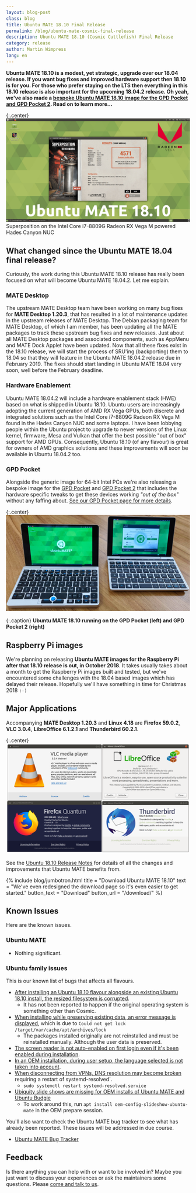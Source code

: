 ```yaml
---
layout: blog-post
class: blog
title: Ubuntu MATE 18.10 Final Release
permalink: /blog/ubuntu-mate-cosmic-final-release
description: Ubuntu MATE 18.10 (Cosmic Cuttlefish) Final Release
category: release
author: Martin Wimpress
lang: en
---
```


**Ubuntu MATE 18.10 is a modest, yet strategic, upgrade over our 18.04
release. If you want bug fixes and improved hardware support then 18.10 is for
you. For those who prefer staying on the LTS then everything in this 18.10
release is also important for the upcoming 18.04.2 release. Oh yeah, we've
also made a [bespoke Ubuntu MATE 18.10 image for the GPD Pocket and GPD Pocket
2](/gpd-pocket/). Read on to learn more...**

{:.center}
![Ubuntu MATE 18.10](/gallery/blog/1810-final.jpg) Superposition on the Intel Core i7-8809G Radeon RX Vega M powered Hades Canyon NUC

## What changed since the Ubuntu MATE 18.04 final release?

Curiously, the work during this Ubuntu MATE 18.10 release has really been
focused on what will become Ubuntu MATE 18.04.2. Let me explain.

### MATE Desktop

The upstream MATE Desktop team have been working on many bug fixes for **MATE
Desktop 1.20.3**, that has resulted in a lot of maintenance updates in the
upstream releases of MATE Desktop. The Debian packaging team for MATE Desktop,
of which I am member, has been updating all the MATE packages to track these
upstream bug fixes and new releases. Just about all MATE Desktop packages and
associated components, such as AppMenu and MATE Dock Applet have been updated.
Now that all these fixes exist in the 18.10 release, we will start the process
of SRU'ing (backporting) them to 18.04 so that they will feature in the Ubuntu
MATE 18.04.2 release due in February 2019. The fixes should start landing in
Ubuntu MATE 18.04 very soon, well before the February deadline.

### Hardware Enablement

Ubuntu MATE 18.04.2 will include a hardware enablement stack (HWE) based on
what is shipped in Ubuntu 18.10. Ubuntu users are increasingly adopting the
current generation of AMD RX Vega GPUs, both discrete and integrated solutions
such as the Intel Core i7-8809G Radeon RX Vega M found in the Hades Canyon NUC
and some laptops. I have been lobbying people within the Ubuntu project to
upgrade to newer versions of the Linux kernel, firmware, Mesa and Vulkan that
offer the best possible "out of box" support for AMD GPUs. Consequently,
Ubuntu 18.10 (of any flavour) is great for owners of AMD graphics solutions
and these improvements will soon be available in Ubuntu 18.04.2 too.

### GPD Pocket

Alongside the generic image for 64-bit Intel PCs we're also releasing a
bespoke image for the [GPD Pocket](https://gpd.hk/gpdpocket) and
[GPD Pocket 2](https://gpd.hk/gpdpocket2) that includes the hardware
specific tweaks to get these devices working *"out of the box"*
without any faffing about. [See our GPD Pocket page for more details](/gpd-pocket/).

{:.center}
![Ubuntu MATE 18.10 running on the GPD Pocket (left) and GPD Pocket 2 (right)](/gallery/blog/gpd-pockets.jpg)

{:.caption}
**Ubuntu MATE 18.10 running on the GPD Pocket (left) and GPD Pocket 2 (right)**

## Raspberry Pi images

We're planning on releasing **Ubuntu MATE images for the Raspberry Pi after
that 18.10 release is out, in October 2018**. It takes usually takes about a
month to get the Raspberry Pi images built and tested, but we've encountered
some challenges with the 18.04 based images which has delayed their release.
Hopefully we'll have something in time for Christmas 2018 `:-)`

## Major Applications

Accompanying **MATE Desktop 1.20.3** and **Linux 4.18** are **Firefox
59.0.2**, **VLC 3.0.4**, **LibreOffice 6.1.2.1** and **Thunderbird 60.2.1**.

{:.center}
![Major Applications](/gallery/cosmic/versions.png)

See the [Ubuntu 18.10 Release
Notes](https://wiki.ubuntu.com/CosmicCuttlefish/ReleaseNotes) for details of all
the changes and improvements that Ubuntu MATE benefits from.

{% include blog/jumbotron.html
    title = "Download Ubuntu MATE 18.10"
    text = "We've even redesigned the download page so it's even easier to get started."
    button_text = "Download"
    button_url = "/download/"
%}

## Known Issues

Here are the known issues.

### Ubuntu MATE

  * Nothing significant.

### Ubuntu family issues

This is our known list of bugs that affects all flavours.

  * [After installing an Ubuntu 18.10 flavour alongside an existing Ubuntu 18.10 install, the resized filesystem is corrupted](https://pad.lv/1798562).
    * It has not been reported to happen if the original operating system is something other than Cosmic.
  * [When installing while preserving existing data, an error message is displayed](https://pad.lv/1798369), which is due to `Could not get lock /target/var/cache/apt/archives/lock`
    * The packages installed originally are not reinstalled and must be reinstalled manually. Although the user data is preserved.
  * [The screen reader is not auto-enabled on first login even if it's been enabled during installation](https://pad.lv/1796275).
  * [In an OEM installation, during user setup, the language selected is not taken into account](https://pad.lv/1798554).
  * [When disconnecting from VPNs, DNS resolution may become broken](https://pad.lv/1797415) requiring a restart of systemd-resolved`.
    * `sudo systemctl restart systemd-resolved.service`
  * [Ubiquity slide shows are missing for OEM installs of Ubuntu MATE and Ubuntu Budgie](https://pad.lv/1713720)
    * To work around this, run `apt install oem-config-slideshow-ubuntu-mate` in the OEM prepare session.

You'll also want to check the Ubuntu MATE bug tracker to see what has already
been reported. These issues will be addressed in due course.

  * [Ubuntu MATE Bug Tracker](https://bugs.launchpad.net/ubuntu-mate)

## Feedback

Is there anything you can help with or want to be involved in? Maybe you just
want to discuss your experiences or ask the maintainers some questions. Please
[come and talk to us](https://ubuntu-mate.community/).
